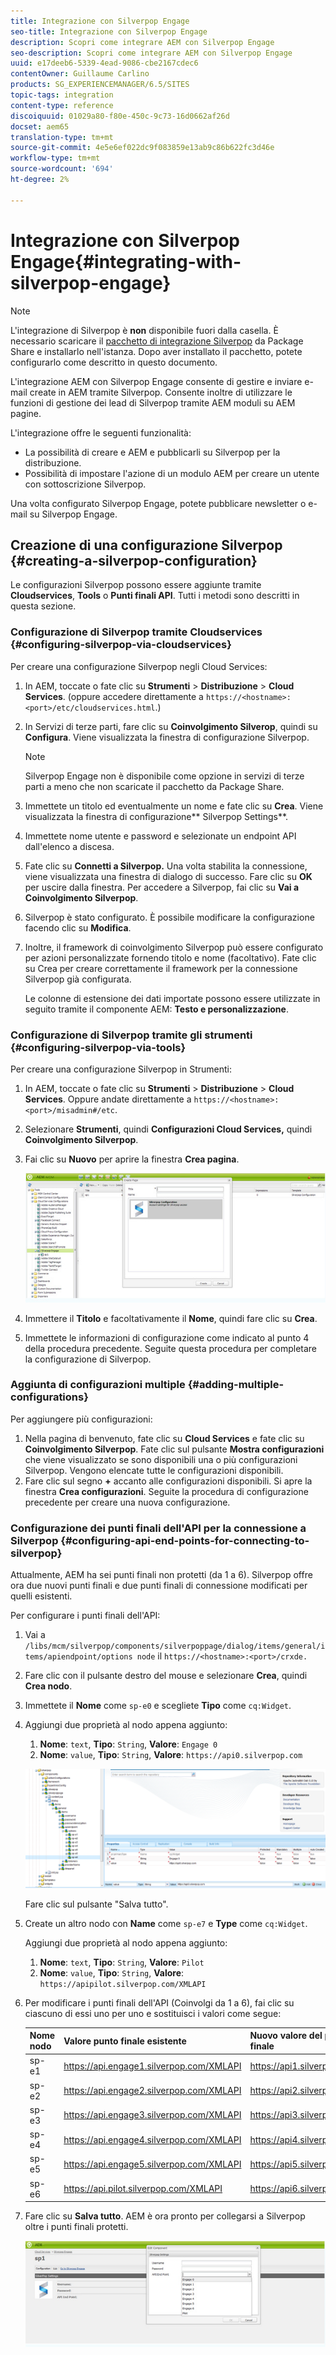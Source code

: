 ```yaml
---
title: Integrazione con Silverpop Engage
seo-title: Integrazione con Silverpop Engage
description: Scopri come integrare AEM con Silverpop Engage
seo-description: Scopri come integrare AEM con Silverpop Engage
uuid: e17deeb6-5339-4ead-9086-cbe2167cdec6
contentOwner: Guillaume Carlino
products: SG_EXPERIENCEMANAGER/6.5/SITES
topic-tags: integration
content-type: reference
discoiquuid: 01029a80-f80e-450c-9c73-16d0662af26d
docset: aem65
translation-type: tm+mt
source-git-commit: 4e5e6ef022dc9f083859e13ab9c86b622fc3d46e
workflow-type: tm+mt
source-wordcount: '694'
ht-degree: 2%

---
```



# Integrazione con Silverpop Engage{#integrating-with-silverpop-engage}

>[!NOTE]
>
>L&#39;integrazione di Silverpop è **non** disponibile fuori dalla casella. È necessario scaricare il [pacchetto di integrazione Silverpop](https://www.adobeaemcloud.com/content/marketplace/marketplaceProxy.html?packagePath=/content/companies/public/adobe/packages/aem620/product/cq-mcm-integrations-silverpop-content) da Package Share e installarlo nell&#39;istanza. Dopo aver installato il pacchetto, potete configurarlo come descritto in questo documento.

L&#39;integrazione AEM con Silverpop Engage consente di gestire e inviare e-mail create in AEM tramite Silverpop. Consente inoltre di utilizzare le funzioni di gestione dei lead di Silverpop tramite AEM moduli su AEM pagine.

L&#39;integrazione offre le seguenti funzionalità:

* La possibilità di creare e AEM e pubblicarli su Silverpop per la distribuzione.
* Possibilità di impostare l&#39;azione di un modulo AEM per creare un utente con sottoscrizione Silverpop.

Una volta configurato Silverpop Engage, potete pubblicare newsletter o e-mail su Silverpop Engage.

## Creazione di una configurazione Silverpop {#creating-a-silverpop-configuration}

Le configurazioni Silverpop possono essere aggiunte tramite **Cloudservices**, **Tools** o **Punti finali API**. Tutti i metodi sono descritti in questa sezione.

### Configurazione di Silverpop tramite Cloudservices {#configuring-silverpop-via-cloudservices}

Per creare una configurazione Silverpop negli Cloud Services:

1. In AEM, toccate o fate clic su **Strumenti** > **Distribuzione** > **Cloud Services**. (oppure accedere direttamente a `https://<hostname>:<port>/etc/cloudservices.html`.)
1. In Servizi di terze parti, fare clic su **Coinvolgimento Silverop**, quindi su **Configura**. Viene visualizzata la finestra di configurazione Silverpop.

   >[!NOTE]
   >
   >Silverpop Engage non è disponibile come opzione in servizi di terze parti a meno che non scaricate il pacchetto da Package Share.

1. Immettete un titolo ed eventualmente un nome e fate clic su **Crea**. Viene visualizzata la finestra di configurazione** Silverpop Settings**.
1. Immettete nome utente e password e selezionate un endpoint API dall&#39;elenco a discesa.
1. Fate clic su **Connetti a Silverpop.** Una volta stabilita la connessione, viene visualizzata una finestra di dialogo di successo. Fare clic su **OK** per uscire dalla finestra. Per accedere a Silverpop, fai clic su **Vai a Coinvolgimento Silverpop**.
1. Silverpop è stato configurato. È possibile modificare la configurazione facendo clic su **Modifica**.
1. Inoltre, il framework di coinvolgimento Silverpop può essere configurato per azioni personalizzate fornendo titolo e nome (facoltativo). Fate clic su Crea per creare correttamente il framework per la connessione Silverpop già configurata.

   Le colonne di estensione dei dati importate possono essere utilizzate in seguito tramite il componente AEM: **Testo e personalizzazione**.

### Configurazione di Silverpop tramite gli strumenti {#configuring-silverpop-via-tools}

Per creare una configurazione Silverpop in Strumenti:

1. In AEM, toccate o fate clic su **Strumenti** > **Distribuzione** > **Cloud Services**. Oppure andate direttamente a `https://<hostname>:<port>/misadmin#/etc`.
1. Selezionare **Strumenti**, quindi **Configurazioni Cloud Services,** quindi **Coinvolgimento Silverpop**.
1. Fai clic su **Nuovo** per aprire la finestra **Crea pagina**.

   ![chlimage_1-6](assets/chlimage_1-6.jpeg)

1. Immettere il **Titolo** e facoltativamente il **Nome**, quindi fare clic su **Crea**.
1. Immettete le informazioni di configurazione come indicato al punto 4 della procedura precedente. Seguite questa procedura per completare la configurazione di Silverpop.

### Aggiunta di configurazioni multiple {#adding-multiple-configurations}

Per aggiungere più configurazioni:

1. Nella pagina di benvenuto, fate clic su **Cloud Services** e fate clic su **Coinvolgimento Silverpop**. Fate clic sul pulsante **Mostra configurazioni** che viene visualizzato se sono disponibili una o più configurazioni Silverpop. Vengono elencate tutte le configurazioni disponibili.
1. Fare clic sul segno **+** accanto alle configurazioni disponibili. Si apre la finestra **Crea configurazioni**. Seguite la procedura di configurazione precedente per creare una nuova configurazione.

### Configurazione dei punti finali dell&#39;API per la connessione a Silverpop {#configuring-api-end-points-for-connecting-to-silverpop}

Attualmente, AEM ha sei punti finali non protetti (da 1 a 6). Silverpop offre ora due nuovi punti finali e due punti finali di connessione modificati per quelli esistenti.

Per configurare i punti finali dell&#39;API:

1. Vai a `/libs/mcm/silverpop/components/silverpoppage/dialog/items/general/items/apiendpoint/options node` il `https://<hostname>:<port>/crxde.`
1. Fare clic con il pulsante destro del mouse e selezionare **Crea**, quindi **Crea nodo**.
1. Immettete il **Nome** come `sp-e0` e scegliete **Tipo** come `cq:Widget`.
1. Aggiungi due proprietà al nodo appena aggiunto:

   1. **Nome**:  `text`,  **Tipo**:  `String`,  **Valore**:  `Engage 0`
   1. **Nome**:  `value`,  **Tipo**:  `String`,  **Valore**:  `https://api0.silverpop.com`

   ![chlimage_1-42](assets/chlimage_1-42.png)

   Fare clic sul pulsante &quot;Salva tutto&quot;.

1. Create un altro nodo con **Name** come `sp-e7` e **Type** come `cq:Widget`.

   Aggiungi due proprietà al nodo appena aggiunto:

   1. **Nome**:  `text`,  **Tipo**:  `String`,  **Valore**:  `Pilot`
   1. **Nome**:  `value`,  **Tipo**:  `String`,  **Valore**:  `https://apipilot.silverpop.com/XMLAPI`

1. Per modificare i punti finali dell&#39;API (Coinvolgi da 1 a 6), fai clic su ciascuno di essi uno per uno e sostituisci i valori come segue:

   | **Nome nodo** | **Valore punto finale esistente** | **Nuovo valore del punto finale** |
   |---|---|---|
   | sp-e1 | https://api.engage1.silverpop.com/XMLAPI | https://api1.silverpop.com |
   | sp-e2 | https://api.engage2.silverpop.com/XMLAPI | https://api2.silverpop.com |
   | sp-e3 | https://api.engage3.silverpop.com/XMLAPI | https://api3.silverpop.com |
   | sp-e4 | https://api.engage4.silverpop.com/XMLAPI | https://api4.silverpop.com |
   | sp-e5 | https://api.engage5.silverpop.com/XMLAPI | https://api5.silverpop.com |
   | sp-e6 | https://api.pilot.silverpop.com/XMLAPI | https://api6.silverpop.com |

1. Fare clic su **Salva tutto**. AEM è ora pronto per collegarsi a Silverpop oltre i punti finali protetti.

   ![chlimage_1-7](assets/chlimage_1-7.jpeg)

